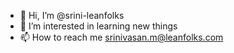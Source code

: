 - 👋 Hi, I’m @srini-leanfolks
- 👀 I’m interested in learning new things
- 📫 How to reach me srinivasan.m@leanfolks.com

<!---
srini-leanfolks/srini-leanfolks is a ✨ special ✨ repository because its `README.md` (this file) appears on your GitHub profile.
You can click the Preview link to take a look at your changes.
--->
